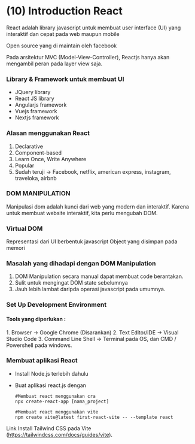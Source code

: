 <h1>(10) Introduction React</h1>

<p>React adalah library javascript untuk membuat user interface (UI) yang interaktif dan cepat pada web maupun mobile</p>
<p>Open source yang di maintain oleh facebook</p>
<p>Pada arsitektur MVC (Model-View-Controller), Reactjs hanya akan mengambil peran pada layer view saja. </p>

### Library & Framework untuk membuat UI
- JQuery library
- React JS library
- Angularjs framework
- Vuejs framework
- Nextjs framework

### Alasan menggunakan React
1. Declarative
2. Component-based
3. Learn Once, Write Anywhere
4. Popular 
5. Sudah teruji -> Facebook, netflix, american express, instagram, traveloka, airbnb

### DOM MANIPULATION
<p>Manipulasi dom adalah kunci dari web yang modern dan interaktif. Karena untuk membuat website interaktif, kita perlu mengubah DOM.</p>

### Virtual DOM
<p>Representasi dari UI berbentuk javascript Object yang disimpan pada memori</p>

### Masalah yang dihadapi dengan DOM Manipulation
1. DOM Manipulation secara manual dapat membuat code berantakan. 
2. Sulit untuk mengingat DOM state sebelumnya
3. Jauh lebih lambat daripda operasi javascript pada umumnya. 

### Set Up Development Environment
<h4>Tools yang diperlukan : </h4>
1. Browser -> Google Chrome (Disarankan)
2. Text Editor/IDE -> Visual Studio Code
3. Command Line Shell -> Terminal pada OS, dan CMD / Powershell pada windows.

### Membuat aplikasi React 
- Install Node.js terlebih dahulu
- Buat aplikasi react.js dengan

  ```
  #Membuat react menggunakan cra
  npx create-react-app [nama_project] 

  #Membuat react menggunakan vite
  npm create vite@latest first-react-vite -- --template react
  
  ```

Link Install Tailwind CSS pada Vite (https://tailwindcss.com/docs/guides/vite).